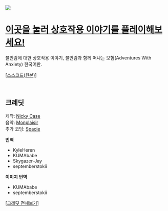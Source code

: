 ![](https://ncase.me/anxiety/sharing/banner.png)

# [이곳을 눌러 상호작용 이야기를 플레이해보세요!](https://dawnhare.github.io/anxiety/)

불안감에 대한 상호작용 이야기, 불안감과 함께 떠나는 모험(Adventures With Anxiety) 한국어판.

[[소스코드(원본)]](https://github.com/ncase/anxiety)

<br>

## 크레딧

제작: [Nicky Case](https://ncase.me/)  
음악: [Monplaisir](https://loyaltyfreakmusic.com)  
추가 코딩: [Spacie](https://spacie.me)

**번역**
* KyleHeren
* KUMAbabe
* Skygazer-Jay
* septemberstokii  

**이미지 번역**
* KUMAbabe
* septemberstokii

[[크레딧 전체보기]](https://github.com/ncase/anxiety/blob/gh-pages/README.md#full-credits)
